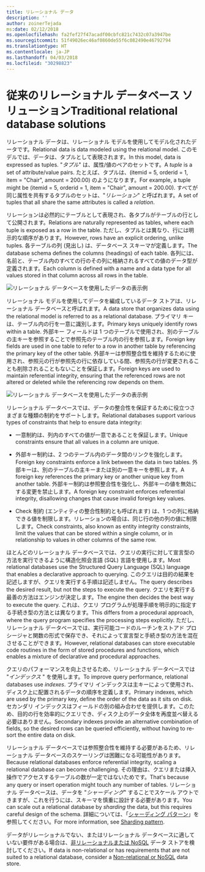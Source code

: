 ```yaml
---
title: リレーショナル データ
description: ''
author: zoinerTejada
ms:date: 02/12/2018
ms.openlocfilehash: fa2fef27f47acadf00cbfc821c7432c07a3947be
ms.sourcegitcommit: 51f49026ec46af0860de55f6c082490e46792794
ms.translationtype: HT
ms.contentlocale: ja-JP
ms.lasthandoff: 04/03/2018
ms.locfileid: "30298823"
---
```

# <a name="traditional-relational-database-solutions"></a><span data-ttu-id="d5f12-102">従来のリレーショナル データベース ソリューション</span><span class="sxs-lookup"><span data-stu-id="d5f12-102">Traditional relational database solutions</span></span>

<span data-ttu-id="d5f12-103">リレーショナル データは、リレーショナル モデルを使用してモデル化されたデータです。</span><span class="sxs-lookup"><span data-stu-id="d5f12-103">Relational data is data modeled using the relational model.</span></span> <span data-ttu-id="d5f12-104">このモデルでは、データは、タプルとして表現されます。</span><span class="sxs-lookup"><span data-stu-id="d5f12-104">In this model, data is expressed as tuples.</span></span> <span data-ttu-id="d5f12-105">"*タプル*" は、属性/値のペアのセットです。</span><span class="sxs-lookup"><span data-stu-id="d5f12-105">A *tuple* is a set of attribute/value pairs.</span></span> <span data-ttu-id="d5f12-106">たとえば、タプルは、(itemid = 5, orderid = 1, item = "Chair", amount = 200.00) のようになります。</span><span class="sxs-lookup"><span data-stu-id="d5f12-106">For example, a tuple might be (itemid = 5, orderid = 1, item = "Chair", amount = 200.00).</span></span> <span data-ttu-id="d5f12-107">すべてが同じ属性を共有するタプルのセットは、"*リレーション*" と呼ばれます。</span><span class="sxs-lookup"><span data-stu-id="d5f12-107">A set of tuples that all share the same attributes is called a *relation*.</span></span> 

<span data-ttu-id="d5f12-108">リレーションは必然的にテーブルとして表現され、各タプルがテーブルの行として公開されます。</span><span class="sxs-lookup"><span data-stu-id="d5f12-108">Relations are naturally represented as tables, where each tuple is exposed as a row in the table.</span></span> <span data-ttu-id="d5f12-109">ただし、タプルとは異なり、行には明示的な順序があります。</span><span class="sxs-lookup"><span data-stu-id="d5f12-109">However, rows have an explicit ordering, unlike tuples.</span></span> <span data-ttu-id="d5f12-110">各テーブルの列 (見出し) は、データベース スキーマが定義します。</span><span class="sxs-lookup"><span data-stu-id="d5f12-110">The database schema defines the columns (headings) of each table.</span></span> <span data-ttu-id="d5f12-111">各列には、名前と、テーブル内のすべての行のその列に格納されるすべての値のデータ型が定義されます。</span><span class="sxs-lookup"><span data-stu-id="d5f12-111">Each column is defined with a name and a data type for all values stored in that column across all rows in the table.</span></span>

![リレーショナル データベースを使用したデータの表示例](../images/example-relational.png)

<span data-ttu-id="d5f12-113">リレーショナル モデルを使用してデータを編成しているデータ ストアは、リレーショナル データベースと呼ばれます。</span><span class="sxs-lookup"><span data-stu-id="d5f12-113">A data store that organizes data using the relational model is referred to as a relational database.</span></span> <span data-ttu-id="d5f12-114">プライマリ キーは、テーブル内の行を一意に識別します。</span><span class="sxs-lookup"><span data-stu-id="d5f12-114">Primary keys uniquely identify rows within a table.</span></span> <span data-ttu-id="d5f12-115">外部キー フィールドは 1 つのテーブルで使用され、別のテーブルの主キーを参照することで参照先のテーブル内の行を参照します。</span><span class="sxs-lookup"><span data-stu-id="d5f12-115">Foreign key fields are used in one table to refer to a row in another table by referencing the primary key of the other table.</span></span> <span data-ttu-id="d5f12-116">外部キーは参照整合性を維持するために使用され、参照元の行が参照先の行に依存している間、参照先の行が変更されることも削除されることもないことを保証します。</span><span class="sxs-lookup"><span data-stu-id="d5f12-116">Foreign keys are used to maintain referential integrity, ensuring that the referenced rows are not altered or deleted while the referencing row depends on them.</span></span> 

![リレーショナル データベースを使用したデータの表示例](../images/example-relational2.png)

<span data-ttu-id="d5f12-118">リレーショナル データベースでは、データの整合性を保証するために役立つさまざまな種類の制約をサポートします。</span><span class="sxs-lookup"><span data-stu-id="d5f12-118">Relational databases support various types of constraints that help to ensure data integrity:</span></span>

- <span data-ttu-id="d5f12-119">一意制約は、列内のすべての値が一意であることを保証します。</span><span class="sxs-lookup"><span data-stu-id="d5f12-119">Unique constraints ensure that all values in a column are unique.</span></span> 

- <span data-ttu-id="d5f12-120">外部キー制約は、2 つのテーブル内のデータ間のリンクを強化します。</span><span class="sxs-lookup"><span data-stu-id="d5f12-120">Foreign key constraints enforce a link between the data in two tables.</span></span> <span data-ttu-id="d5f12-121">外部キーは、別のテーブルの主キーまたは別の一意キーを参照します。</span><span class="sxs-lookup"><span data-stu-id="d5f12-121">A foreign key references the primary key or another unique key from another table.</span></span> <span data-ttu-id="d5f12-122">外部キー制約は参照整合性を強化し、外部キーの値を無効にする変更を禁止します。</span><span class="sxs-lookup"><span data-stu-id="d5f12-122">A foreign key constraint enforces referential integrity, disallowing changes that cause invalid foreign key values.</span></span>

- <span data-ttu-id="d5f12-123">Check 制約 (エンティティの整合性制約とも呼ばれます) は、1 つの列に格納できる値を制限します。リレーションの場合は、同じ行の他の列の値に制限します。</span><span class="sxs-lookup"><span data-stu-id="d5f12-123">Check constraints, also known as entity integrity constraints, limit the values that can be stored within a single column, or in relationship to values in other columns of the same row.</span></span> 

<span data-ttu-id="d5f12-124">ほとんどのリレーショナル データベースでは、クエリの実行に対して宣言型の方法を実行できるように構造化照会言語 (SQL) 言語を使用します。</span><span class="sxs-lookup"><span data-stu-id="d5f12-124">Most relational databases use the Structured Query Language (SQL) language that enables a declarative approach to querying.</span></span> <span data-ttu-id="d5f12-125">このクエリは目的の結果を記述しますが、クエリを実行する手順は記述しません。</span><span class="sxs-lookup"><span data-stu-id="d5f12-125">The query describes the desired result, but not the steps to execute the query.</span></span> <span data-ttu-id="d5f12-126">クエリを実行する最善の方法はエンジンが決定します。</span><span class="sxs-lookup"><span data-stu-id="d5f12-126">The engine then decides the best way to execute the query.</span></span> <span data-ttu-id="d5f12-127">これは、クエリ プログラムが処理手順を明示的に指定する手続き型の方法とは異なります。</span><span class="sxs-lookup"><span data-stu-id="d5f12-127">This differs from a procedural approach, where the query program specifies the processing steps explicitly.</span></span> <span data-ttu-id="d5f12-128">ただし、リレーショナル データベースでは、実行可能コードのルーチンをストアド プロシージャと関数の形式で保存でき、それによって宣言型と手続き型の方法を混在させることができます。</span><span class="sxs-lookup"><span data-stu-id="d5f12-128">However, relational databases can store executable code routines in the form of stored procedures and functions, which enables a mixture of declarative and procedural approaches.</span></span>

<span data-ttu-id="d5f12-129">クエリのパフォーマンスを向上させるため、リレーショナル データベースでは "*インデックス* " を使用します。</span><span class="sxs-lookup"><span data-stu-id="d5f12-129">To improve query performance, relational databases use *indexes*.</span></span> <span data-ttu-id="d5f12-130">プライマリ インデックスは主キーによって使用され、ディスク上に配置されるデータの順序を定義します。</span><span class="sxs-lookup"><span data-stu-id="d5f12-130">Primary indexes, which are used by the primary key, define the order of the data as it sits on disk.</span></span> <span data-ttu-id="d5f12-131">セカンダリ インデックスはフィールドの別の組み合わせを提供します。このため、目的の行を効率的にクエリでき、ディスク上のデータ全体を再度並べ替える必要はありません。</span><span class="sxs-lookup"><span data-stu-id="d5f12-131">Secondary indexes provide an alternative combination of fields, so the desired rows can be queried efficiently, without having to re-sort the entire data on disk.</span></span>

<span data-ttu-id="d5f12-132">リレーショナル データベースでは参照整合性を維持する必要があるため、リレーショナル データベースのスケーリングは困難になる可能性があります。</span><span class="sxs-lookup"><span data-stu-id="d5f12-132">Because relational databases enforce referential integrity, scaling a relational database can become challenging.</span></span> <span data-ttu-id="d5f12-133">その理由は、クエリまたは挿入操作でアクセスするテーブルの数が一定ではないためです。</span><span class="sxs-lookup"><span data-stu-id="d5f12-133">That's because any query or insert operation might touch any number of tables.</span></span> <span data-ttu-id="d5f12-134">リレーショナル データベースは、データを "*シャーディング*" することでスケール アウトできますが、これを行うには、スキーマを慎重に設計する必要があります。</span><span class="sxs-lookup"><span data-stu-id="d5f12-134">You can scale out a relational database by *sharding* the data, but this requires careful design of the schema.</span></span> <span data-ttu-id="d5f12-135">詳細については、「[シャーディング パターン](../../patterns/sharding.md)」を参照してください。</span><span class="sxs-lookup"><span data-stu-id="d5f12-135">For more information, see [Sharding pattern](../../patterns/sharding.md).</span></span>

<span data-ttu-id="d5f12-136">データがリレーショナルでない、またはリレーショナル データベースに適していない要件がある場合は、[非リレーショナルまたは NoSQL](../big-data/non-relational-data.md) データ ストアを検討してください。</span><span class="sxs-lookup"><span data-stu-id="d5f12-136">If data is non-relational or has requirements that are not suited to a relational database, consider a [Non-relational or NoSQL](../big-data/non-relational-data.md) data store.</span></span>
